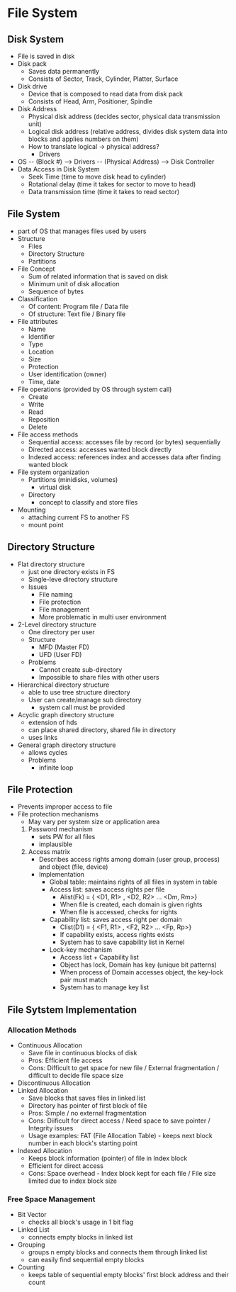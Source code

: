 # File System

## Disk System
- File is saved in disk
- Disk pack
    - Saves data permanently
    - Consists of Sector, Track, Cylinder, Platter, Surface
- Disk drive
    - Device that is composed to read data from disk pack
    - Consists of Head, Arm, Positioner, Spindle
- Disk Address
    - Physical disk address (decides sector, physical data transmission unit)
    - Logical disk address (relative address, divides disk system data into blocks and applies numbers on them)
    - How to translate logical -> physical address? 
        - Drivers
- OS -- (Block #) --> Drivers -- (Physical Address) --> Disk Controller
- Data Access in Disk System
    - Seek Time (time to move disk head to cylinder)
    - Rotational delay (time it takes for sector to move to head)
    - Data transmission time (time it takes to read sector)

## File System
- part of OS that manages files used by users
- Structure
    - Files
    - Directory Structure
    - Partitions
- File Concept
    - Sum of related information that is saved on disk
    - Minimum unit of disk allocation
    - Sequence of bytes
- Classification
    - Of content: Program file / Data file
    - Of structure: Text file / Binary file
- File attributes
    - Name
    - Identifier
    - Type
    - Location
    - Size
    - Protection
    - User identification (owner)
    - Time, date
- File operations (provided by OS through system call)
    - Create
    - Write
    - Read
    - Reposition
    - Delete
- File access methods
    - Sequential access: accesses file by record (or bytes) sequentially
    - Directed access: accesses wanted block directly
    - Indexed access: references index and accesses data after finding wanted block
- File system organization
    - Partitions (minidisks, volumes)
        - virtual disk
    - Directory 
        - concept to classify and store files
- Mounting
    - attaching current FS to another FS
    - mount point

## Directory Structure
- Flat directory structure
    - just one directory exists in FS
    - Single-leve directory structure
    - Issues
        - File naming
        - File protection
        - File management
        - More problematic in multi user environment
- 2-Level directory structure
    - One directory per user
    - Structure
        - MFD (Master FD)
        - UFD (User FD)
    - Problems
        - Cannot create sub-directory
        - Impossible to share files with other users
- Hierarchical directory structure
    - able to use tree structure directory
    - User can create/manage sub directory
        - system call must be provided
- Acyclic graph directory structure
    - extension of hds
    - can place shared directory, shared file in directory
    - uses links
- General graph directory structure
    - allows cycles
    - Problems
        - infinite loop

## File Protection
- Prevents improper access to file
- File protection mechanisms
    - May vary per system size or application area
    1. Password mechanism
        - sets PW for all files
        - implausible
    2. Access matrix
        - Describes access rights among domain (user group, process) and object (file, device)
        - Implementation
            - Global table: maintains rights of all files in system in table
            - Access list: saves access rights per file
                - Alist(Fk) = { <D1, R1> , <D2, R2> ... <Dm, Rm>}
                - When file is created, each domain is given rights
                - When file is accessed, checks for rights
            - Capability list: saves access right per domain
                - Clist(D1) = { <F1, R1> , <F2, R2> ... <Fp, Rp>}
                - If capability exists, access rights exists
                - System has to save capability list in Kernel
            - Lock-key mechanism
                - Access list + Capability list
                - Object has lock, Domain has key (unique bit patterns)
                - When process of Domain accesses object, the key-lock pair must match
                - System has to manage key list

## File Sytstem Implementation
### Allocation Methods
- Continuous Allocation
    - Save file in continuous blocks of disk
    - Pros: Efficient file access 
    - Cons: Difficult to get space for new file / External fragmentation / difficult to decide file space size 
- Discontinuous Allocation
- Linked Allocation
    - Save blocks that saves files in linked list
    - Directory has pointer of first block of file
    - Pros: Simple / no external fragmentation
    - Cons: Diificult for direct access / Need space to save pointer / Integrity issues
    - Usage examples: FAT (File Allocation Table) - keeps next block number in each block's starting point
- Indexed Allocation
    - Keeps block information (pointer) of file in Index block
    - Efficient for direct access
    - Cons: Space overhead - Index block kept for each file / File size limited due to index block size

### Free Space Management
- Bit Vector
    - checks all block's usage in 1 bit flag
- Linked List
    - connects empty blocks in linked list
- Grouping
    - groups n empty blocks and connects them through linked list 
    - can easily find sequential empty blocks
- Counting 
    - keeps table of sequential empty blocks' first block address and their count